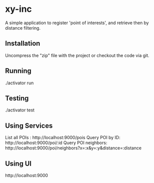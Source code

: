 # xy-inc

A simple application to register 'point of interests', and retrieve then by distance filtering.

## Installation
Uncompress the "zip" file with the project or checkout the code via git.

## Running
./activator run

## Testing
./activator test

## Using Services
List all POIs : http://localhost:9000/pois
Query POI by ID: http://localhost:9000/poi/:id
Query POI neighbors: http://localhost:9000/poi/neighbors?x=:x&y=:y&distance=:distance

## Using UI
http://localhost:9000

